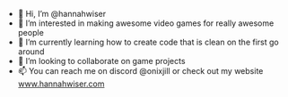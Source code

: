 - 👋 Hi, I’m @hannahwiser
- 👀 I’m interested in making awesome video games for really awesome people
- 🌱 I’m currently learning how to create code that is clean on the first go around
- 💞️ I’m looking to collaborate on game projects
- 📫 You can reach me on discord @onixjill or check out my website www.hannahwiser.com

<!---
hannahwiser/hannahwiser is a ✨ special ✨ repository because its `README.md` (this file) appears on your GitHub profile.
You can click the Preview link to take a look at your changes.
--->
